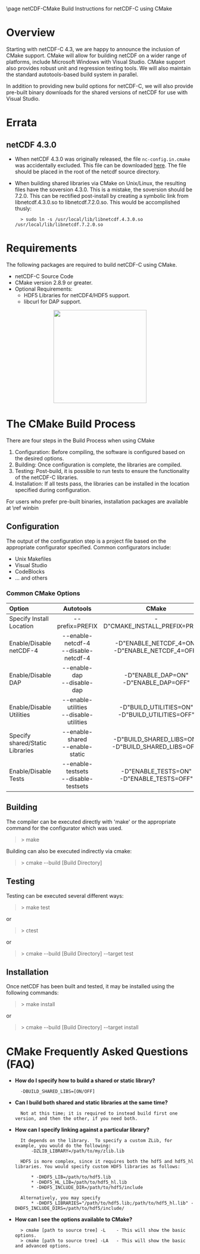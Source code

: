 \page netCDF-CMake Build Instructions for netCDF-C using CMake

# Overview

Starting with netCDF-C 4.3, we are happy to announce the inclusion of CMake support.  CMake will allow for building netCDF on a wider range of platforms, include Microsoft Windows with Visual Studio.  CMake support also provides robust unit and regression testing tools.  We will also maintain the standard autotools-based build system in parallel.

In addition to providing new build options for netCDF-C, we will also provide pre-built binary downloads for the shared versions of netCDF for use with Visual Studio.  

# Errata

## netCDF 4.3.0

* When netCDF 4.3.0 was originally released, the file `nc-config.in.cmake` was accidentally excluded.  This file can be downloaded [here]. The file should be placed in the root of the netcdf source directory.

[here]: https://www.unidata.ucar.edu/software/netcdf/win_netcdf/nc-config.in.cmake "nc-config.in.cmake"

* When building shared libraries via CMake on Unix/Linux, the resulting files have the soversion 4.3.0.  This is a mistake, the soversion should be 7.2.0.  This can be rectified post-install by creating a symbolic link from libnetcdf.4.3.0.so to libnetcdf.7.2.0.so.  This would be accomplished thusly:
		
		> sudo ln -s /usr/local/lib/libnetcdf.4.3.0.so /usr/local/lib/libnetcdf.7.2.0.so
		
# Requirements
The following packages are required to build netCDF-C using CMake.

* netCDF-C Source Code
* CMake version 2.8.9 or greater.
* Optional Requirements:
	* HDF5 Libraries for netCDF4/HDF5 support.
	* libcurl for DAP support.

<center>
<img src="deptree.jpg" height="250px" />
</center>

# The CMake Build Process

There are four steps in the Build Process when using CMake

1. Configuration: Before compiling, the software is configured based on the desired options.
2. Building: Once configuration is complete, the libraries are compiled.
3. Testing: Post-build, it is possible to run tests to ensure the functionality of the netCDF-C libraries.
4. Installation: If all tests pass, the libraries can be installed in the location specified during configuration.

For users who prefer pre-built binaries, installation packages are available at \ref winbin

## Configuration

The output of the configuration step is a project file based on the appropriate configurator specified.  Common configurators include:

* Unix Makefiles
* Visual Studio
* CodeBlocks
* ... and others

### Common CMake Options

| **Option** | **Autotools** | **CMake** |
| :------- | :----: | :-----: |
Specify Install Location | --prefix=PREFIX | -D"CMAKE\_INSTALL\_PREFIX=PREFIX"
Enable/Disable netCDF-4 | --enable-netcdf-4<br>--disable-netcdf-4 | -D"ENABLE\_NETCDF\_4=ON" <br> -D"ENABLE\_NETCDF\_4=OFF"
Enable/Disable DAP | --enable-dap <br> --disable-dap | -D"ENABLE\_DAP=ON" <br> -D"ENABLE\_DAP=OFF"
Enable/Disable Utilities | --enable-utilities <br> --disable-utilities | -D"BUILD\_UTILITIES=ON" <br> -D"BUILD\_UTILITIES=OFF"
Specify shared/Static Libraries | --enable-shared <br> --enable-static | -D"BUILD\_SHARED\_LIBS=ON" <br> -D"BUILD\_SHARED\_LIBS=OFF"
Enable/Disable Tests | --enable-testsets <br> --disable-testsets | -D"ENABLE\_TESTS=ON" <br> -D"ENABLE\_TESTS=OFF"

## Building

The compiler can be executed directly with 'make' or the appropriate command for the configurator which was used.  

> \> make

Building can also be executed indirectly via cmake:

> \> cmake --build [Build Directory]

## Testing

Testing can be executed several different ways:

> \> make test

or

> \> ctest

or

> \> cmake --build [Build Directory] --target test

## Installation

Once netCDF has been built and tested, it may be installed using the following commands:

> \> make install

or

> \> cmake --build [Build Directory] --target install

# CMake Frequently Asked Questions (FAQ)

* **How do I specify how to build a shared or static library?**

		-DBUILD_SHARED_LIBS=[ON/OFF]
		
* **Can I build both shared and static libraries at the same time?**

		Not at this time; it is required to instead build first one version, and then the other, if you need both.
		

* **How can I specify linking against a particular library?**

		It depends on the library.  To specify a custom ZLib, for example, you would do the following:
			-DZLIB_LIBRARY=/path/to/my/zlib.lib
			
		HDF5 is more complex, since it requires both the hdf5 and hdf5_hl libraries. You would specify custom HDF5 libraries as follows:
		
			* -DHDF5_LIB=/path/to/hdf5.lib
			* -DHDF5_HL_LIB=/path/to/hdf5_hl.lib
			* -DHDF5_INCLUDE_DIR=/path/to/hdf5/include

		Alternatively, you may specify 
			* -DHDF5_LIBRARIES="/path/to/hdf5.lib;/path/to/hdf5_hl.lib" -DHDF5_INCLUDE_DIRS=/path/to/hdf5/include/
			

* **How can I see the options available to CMake?**

		> cmake [path to source tree] -L	- This will show the basic options.
		> cmake [path to source tree] -LA	- This will show the basic and advanced options.
